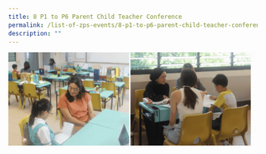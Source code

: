 ```yaml
---
title: 8 P1 to P6 Parent Child Teacher Conference
permalink: /list-of-zps-events/8-p1-to-p6-parent-child-teacher-conference/
description: ""
---
```

![](/images/2023%20Events%20and%20Celebrations/2023%20parent%20teacher%20conference%20gif.gif)